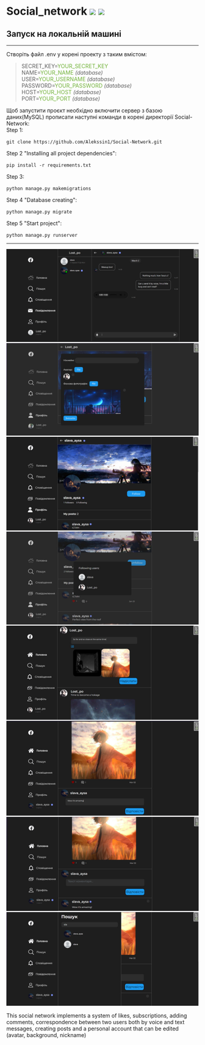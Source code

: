 # Social_network ![](https://img.shields.io/badge/django-4.0-brightgreen) ![](https://img.shields.io/badge/channels-3.0.4-brightgreen)

## Запуск на локальній машині
___
Створіть файл .env у корені проекту з таким вмістом:
>SECRET_KEY=<span style="color:#73b33b">YOUR_SECRET_KEY</span>   
NAME=<span style="color:#73b33b">YOUR_NAME</span> *(database)*  
USER=<span style="color:#73b33b">YOUR_USERNAME</span> *(database)*     
PASSWORD=<span style="color:#73b33b">YOUR_PASSWORD</span> *(database)*    
HOST=<span style="color:#73b33b">YOUR_HOST</span> *(database)*    
PORT=<span style="color:#73b33b">YOUR_PORT</span> *(database)*    

Щоб запустити проєкт необхідно включити сервер з базою даних(MySQL) прописати наступні команди в корені директорії Social-Network:  
Step 1:
```
git clone https://github.com/Alekssin1/Social-Network.git
```
Step 2 "Installing all project dependencies":
```
pip install -r requirements.txt  
```  
Step 3:
```  
python manage.py makemigrations  
```  
Step 4 "Database creating":
```  
python manage.py migrate  
```  
Step 5 "Start project":
```  
python manage.py runserver
```  
___
![img1](static/img/README/first.jpg)
![img2](static/img/README/second.jpg)
![img3](static/img/README/third.jpg)
![img4](static/img/README/fourth.jpg)
![img5](static/img/README/fifth.jpg)
![img6](static/img/README/sixth.jpg)
![img7](static/img/README/seventh.jpg)
![img8](static/img/README/eightth.jpg)

This social network implements a system of likes, subscriptions, adding comments, correspondence between two users both by voice and text messages, creating posts and a personal account that can be edited (avatar, background, nickname)
